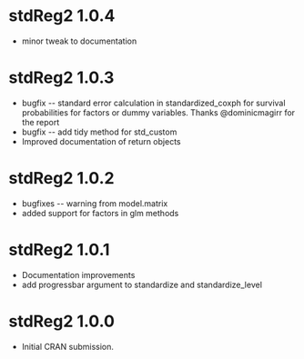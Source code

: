 # stdReg2 1.0.4
* minor tweak to documentation 

# stdReg2 1.0.3
* bugfix -- standard error calculation in standardized_coxph for survival probabilities for factors or dummy variables. Thanks @dominicmagirr for the report
* bugfix -- add tidy method for std_custom
* Improved documentation of return objects

# stdReg2 1.0.2
* bugfixes -- warning from model.matrix
* added support for factors in glm methods

# stdReg2 1.0.1

* Documentation improvements
* add progressbar argument to standardize and standardize_level

# stdReg2 1.0.0

* Initial CRAN submission.
